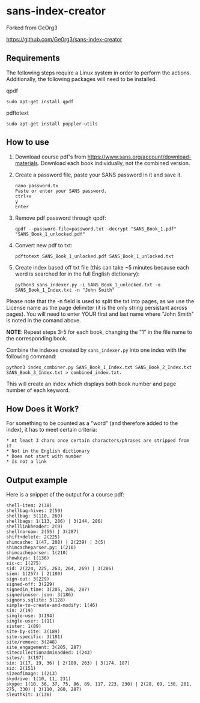 # sans-index-creator

Forked from GeOrg3

https://github.com/Ge0rg3/sans-index-creator

## Requirements

The following steps require a Linux system in order to perform the actions. Additionally, the following packages will need to be installed. 

qpdf

``sudo apt-get install qpdf``

pdftotext

``sudo apt-get install poppler-utils``

## How to use

1) Download course pdf's from https://www.sans.org/account/download-materials. Download each book individually, not the combined version.

2) Create a password file, paste your SANS password in it and save it.

    ```
    nano password.tx
    Paste or enter your SANS password.
    ctrl+x
    y
    Enter
    ```
  
3) Remove pdf password through qpdf:

    ```qpdf --password-file=password.txt -decrypt "SANS_Book_1.pdf" "SANS_Book_1_unlocked.pdf"```
  
4) Convert new pdf to txt:

    ```pdftotext SANS_Book_1_unlocked.pdf SANS_Book_1_unlocked.txt```
  
5) Create index based off txt file (this can take ~5 minutes because each word is searched for in the full English dictionary):

    ```python3 sans_indexer.py -i SANS_Book_1_unlocked.txt -o SANS_Book_1_Index.txt -n "John Smith"```

Please note that the -n field is used to split the txt into pages, as we use the License name as the page delimiter (it is the only string persistant across pages). You will need to enter YOUR first and last name where "John Smith" is noted in the comand above. 

**NOTE**: Repeat steps 3-5 for each book, changing the "1" in the file name to the corresponding book.

Combine the indexes created by `sans_indexer.py` into one index with the following command:

    python3 index_combiner.py SANS_Book_1_Index.txt SANS_Book_2_Index.txt SANS_Book_3_Index.txt > combined_index.txt. 

This will create an index which displays both book number and page number of each keyword.

## How Does it Work?

For something to be counted as a "word" (and therefore added to the index), it has to meet certain criteria:

```
* At least 3 chars once certain characters/phrases are stripped from it
* Not in the English dictionary
* Does not start with number
* Is not a link
```

## Output example
Here is a snippet of the output for a course pdf:
```
shell-item: 2(38)
shellbag-hives: 2(59)
shellbag: 3(110, 260)
shellbags: 1(113, 286) | 3(244, 286)
shelllinkheader: 2(9)
shellnoroam: 2(55) | 3(287)
shift+delete: 2(225)
shimcache: 1(47, 208) | 2(239) | 3(5)
shimcacheparser.py: 1(210)
shimcacheparser: 1(210)
showkeys: 1(136)
sic-c: 1(275)
sid: 2(224, 225, 263, 264, 269) | 3(286)
siem: 1(257) | 2(180)
sign-out: 3(229)
signed-off: 3(229)
signedin_time: 3(205, 206, 287)
signedinuser.json: 3(186)
signons.sqlite: 3(128)
simple-to-create-and-modify: 1(46)
sin: 2(19)
single-use: 3(194)
single-user: 1(11)
sister: 1(89)
site-by-site: 3(189)
site-specific: 3(181)
site/remove: 3(248)
site_engagement: 3(205, 287)
sitecollectionadminadded: 1(243)
sites/: 3(197)
six: 1(17, 19, 36) | 2(180, 263) | 3(174, 187)
siz: 2(151)
sizeofimage: 1(213)
skydrive: 1(10, 11, 231)
skype: 1(10, 36, 37, 75, 86, 89, 117, 223, 230) | 2(28, 69, 130, 201, 275, 330) | 3(110, 260, 287)
sleuthkit: 1(136)
```

